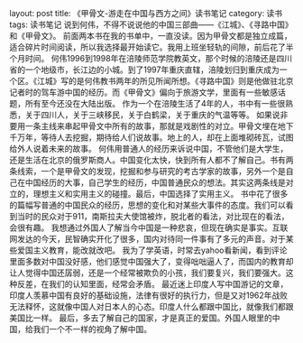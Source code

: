 ﻿layout: post
title: 《甲骨文-游走在中国与西方之间》读书笔记
category: 读书
tags: 读书笔记
说到何伟，不得不说说他的中国三部曲——《江城》、《寻路中国》和《甲骨文》。
前面两本书在我的书单中，一直没读。因为甲骨文都是独立成篇，适合碎片时间阅读，所以我选择最开始读它。我用上班坐轻轨的间隙，前后花了半个月时间。
何伟1996到1998年在涪陵师范学院教英文，那个时候的涪陵还是四川省的一个地级市，长江边的小城。到了1997年重庆直辖，涪陵划归到重庆成为一个区。《江城》写的是何伟教书两年的所见所闻所想。《寻路中国》则是他做驻北京记者时的驾车游中国的经历。而《甲骨文》偏向于旅游文学，里面有一些敏感话题，所有至今还没在大陆出版。
作为一个在涪陵生活了4年的人，书中有一些很熟悉，关于四川人，关于三峡移民，关于白鹤梁，关于重庆的气温等等。
如果说非要用一条主线来串起甲骨文中所有的故事，那就是戏剧性的对立。甲骨文埋在地下千万年，等待人去挖掘，期待给人们说故事。地上的人，却在上面堆砌砖瓦，试图给外人说着未来的故事。
何伟用普通人的经历来诉说中国，不管他们是大学生，还是生活在北京的俄罗斯商人。中国变化太快，快到所有人都不了解自己。书有两条线索，一个是甲骨文的发现，挖掘和参与研究的考古学家的故事，另外一个是自己在中国经历的大事，自己学生的经历，中国普通民众的想法。其实这两条线是对立的，理想主义和实用主义的碰撞。最后，中国选择了实用主义。
书中花了很多的篇幅写普通的中国民众的经历，思想的变化和对某些大事件的态度。我们可以看到当时的民众对于911，南斯拉夫大使馆被炸，脱北者的看法，对比现在的看法，会很有趣。
我想通过外国人了解当今中国是一种悲哀，但现在确实是事实。互联网发达的今天，民智确实开化了很多，国内对待同一件事有了多元的声音。对于某些爱国主义教育，能改就改吧。
我为了学英语，时常去yahoo看新闻，看到评论里面多数对中国没好感，他们感觉中国强大了，变得咄咄逼人了，而国内的教育却让人觉得中国还孱弱，还是一个经常被欺负的小孩，我们要复兴，我们要强大。这种反差，在我们的认知里面，经常会矛盾。
最近迷上印度人写中国游记的文章，印度人羡慕中国有良好的基础设施，法律有很好的执行力，但是又对1962年战败无法释怀，这就像中国人对日本人的心态。印度人什么都跟中国比，就像我们都跟美国比一样。
最后，多去了解自己的国家，才是真正的爱国。外国人眼里的中国，给我们一个不一样的视角了解中国。

